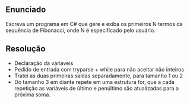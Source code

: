 ## Enunciado
Escreva um programa em C# que gere e exiba os primeiros N termos da sequência de Fibonacci, onde N é especificado pelo usuário.

## Resolução
- Declaração da váriaveis
- Pedido de entrada com tryparse + while para não aceitar não inteiros
- Tratei as duas primeiras saídas separadamente, para tamanho 1 ou 2
- Do tamanho 3 em diante repete em uma estrutura for, que a cada repetição as variáveis de último e penúltimo são atualizadas para a próxima soma.